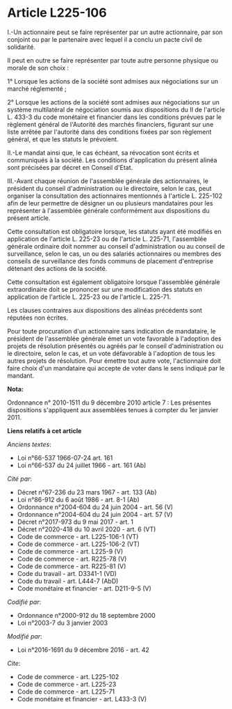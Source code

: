 # Article L225-106

I.-Un actionnaire peut se faire représenter par un autre actionnaire, par son conjoint ou par le partenaire avec lequel il a
conclu un pacte civil de solidarité. 

Il peut en outre se faire représenter par toute autre personne physique ou morale de son choix : 

1° Lorsque les actions de la société sont admises aux négociations sur un marché réglementé ; 

2° Lorsque les actions de la société sont admises aux négociations sur un système multilatéral de négociation soumis aux
dispositions du II de l'article L. 433-3 du code monétaire et financier dans les conditions prévues par le règlement général
de l'Autorité des marchés financiers, figurant sur une liste arrêtée par l'autorité dans des conditions fixées par son
règlement général, et que les statuts le prévoient. 

II.-Le mandat ainsi que, le cas échéant, sa révocation sont écrits et communiqués à la société. Les conditions d'application
du présent alinéa sont précisées par décret en Conseil d'Etat. 

III.-Avant chaque réunion de l'assemblée générale des actionnaires, le président du conseil d'administration ou le
directoire, selon le cas, peut organiser la consultation des actionnaires mentionnés à l'article L. 225-102 afin de leur
permettre de désigner un ou plusieurs mandataires pour les représenter à l'assemblée générale conformément aux dispositions
du présent article. 

Cette consultation est obligatoire lorsque, les statuts ayant été modifiés en application de l'article L. 225-23 ou de
l'article L. 225-71, l'assemblée générale ordinaire doit nommer au conseil d'administration ou au conseil de surveillance,
selon le cas, un ou des salariés actionnaires ou membres des conseils de surveillance des fonds communs de placement
d'entreprise détenant des actions de la société. 

Cette consultation est également obligatoire lorsque l'assemblée générale extraordinaire doit se prononcer sur une
modification des statuts en application de l'article L. 225-23 ou de l'article L. 225-71. 

Les clauses contraires aux dispositions des alinéas précédents sont réputées non écrites. 

Pour toute procuration d'un actionnaire sans indication de mandataire, le président de l'assemblée générale émet un vote
favorable à l'adoption des projets de résolution présentés ou agréés par le conseil d'administration ou le directoire, selon
le cas, et un vote défavorable à l'adoption de tous les autres projets de résolution. Pour émettre tout autre vote,
l'actionnaire doit faire choix d'un mandataire qui accepte de voter dans le sens indiqué par le mandant.

**Nota:**

Ordonnance n° 2010-1511 du 9 décembre 2010 article 7 : Les présentes dispositions s'appliquent aux assemblées tenues à
compter du 1er janvier 2011.

**Liens relatifs à cet article**

_Anciens textes_:

  - Loi n°66-537 1966-07-24 art. 161
  - Loi n°66-537 du 24 juillet 1966 - art. 161 (Ab)

_Cité par_:

  - Décret n°67-236 du 23 mars 1967 - art. 133 (Ab)
  - Loi n°86-912 du 6 août 1986 - art. 8-1 (Ab)
  - Ordonnance n°2004-604 du 24 juin 2004 - art. 56 (V)
  - Ordonnance n°2004-604 du 24 juin 2004 - art. 57 (V)
  - Décret n°2017-973 du 9 mai 2017 - art. 1
  - Décret n°2020-418 du 10 avril 2020 - art. 6 (VT)
  - Code de commerce - art. L225-106-1 (VT)
  - Code de commerce - art. L225-106-2 (VT)
  - Code de commerce - art. L225-9 (V)
  - Code de commerce - art. R225-78 (V)
  - Code de commerce - art. R225-81 (V)
  - Code du travail - art. D3341-1 (VD)
  - Code du travail - art. L444-7 (AbD)
  - Code monétaire et financier - art. D211-9-5 (V)

_Codifié par_:

  - Ordonnance n°2000-912 du 18 septembre 2000
  - Loi n°2003-7 du 3 janvier 2003

_Modifié par_:

  - Loi n°2016-1691 du 9 décembre 2016 - art. 42

_Cite_:

  - Code de commerce - art. L225-102
  - Code de commerce - art. L225-23
  - Code de commerce - art. L225-71
  - Code monétaire et financier - art. L433-3 (V)

